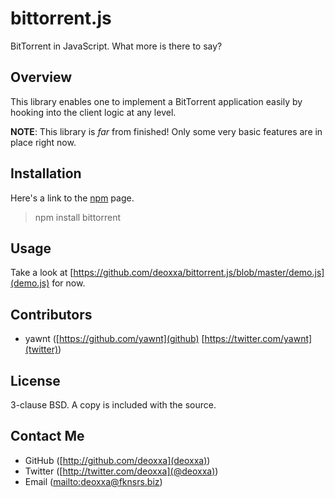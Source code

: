bittorrent.js
=============

BitTorrent in JavaScript. What more is there to say?

Overview
--------

This library enables one to implement a BitTorrent application easily by hooking
into the client logic at any level.

**NOTE**: This library is *far* from finished! Only some very basic features are
in place right now.

Installation
------------

Here's a link to the [npm](https://npmjs.org/package/bittorrent) page. 

> npm install bittorrent

Usage
-----

Take a look at [https://github.com/deoxxa/bittorrent.js/blob/master/demo.js](demo.js) for now.

Contributors
------------

* yawnt ([https://github.com/yawnt](github) [https://twitter.com/yawnt](twitter))

License
-------

3-clause BSD. A copy is included with the source.

Contact Me
----------

* GitHub ([http://github.com/deoxxa](deoxxa))
* Twitter ([http://twitter.com/deoxxa](@deoxxa))
* Email ([mailto:deoxxa@fknsrs.biz](deoxxa@fknsrs.biz))
